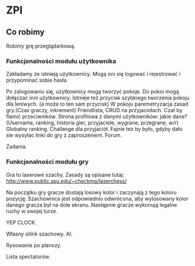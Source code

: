 # ZPI
## Co robimy

Robimy grę przeglądarkową.

### Funkcjonalności modułu użytkownika

Zakładamy że istnieją użytkownicy.
Mogą oni się logować i rejestrować i przypominać sobie hasła.

Po zalogowaniu się, użytkownicy mogą tworzyć pokoje.
Do pokoi mogą dołączać inni użytkownicy.
Istnieje też przycisk szybkiego tworzenia pokoju dla leniwych. (a może to ten
sam przycisk)
W pokoju paremetryzacja zasad gry.(Czas graczy, inkrement)
Friendlista, CRUD na przyjaciołach.
Czat by flamić przeciwników.
Strona profilowa z danymi użytkowników: jakie dane?
(Username, ranking, historia gier, przyjaciele, wygrane, przegrane, w/r)
Globalny ranking.
Challange dla przyjaciół.
Fajnie tez by było, gdyby dało sie wysyłac linki do gry z zaproszeniem.
Forum.

Zadania.

### Funkcjonalności modułu gry

Gra to laserowe szachy.
Zasady są opisane tutaj: http://www.public.asu.edu/~checkma/laserchess/

Na początku gry gracze dostają losowy kolor i zaczynają z tego koloru pozycję.
Szachownica jest odpowiednio odwrócona, aby wylosowany kolor danego gracza był na dole ekranu.
Następnie gracze wykonują legalne ruchy w swojej turze.

YEP CLOCK.
 
Własny silink szachowy.
AI.

Rysowanie po planszy.

Lista spectatorów.

